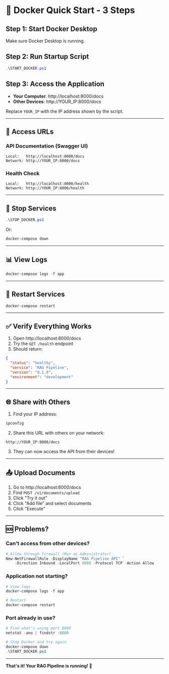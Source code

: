 # 🚀 Docker Quick Start - 3 Steps

## Step 1: Start Docker Desktop
Make sure Docker Desktop is running.

## Step 2: Run Startup Script
```powershell
.\START_DOCKER.ps1
```

## Step 3: Access the Application
- **Your Computer**: http://localhost:8000/docs
- **Other Devices**: http://YOUR_IP:8000/docs

Replace `YOUR_IP` with the IP address shown by the script.

---

## 📱 Access URLs

### API Documentation (Swagger UI)
```
Local:   http://localhost:8000/docs
Network: http://YOUR_IP:8000/docs
```

### Health Check
```
Local:   http://localhost:8000/health
Network: http://YOUR_IP:8000/health
```

---

## 🛑 Stop Services
```powershell
.\STOP_DOCKER.ps1
```

Or:
```powershell
docker-compose down
```

---

## 📊 View Logs
```powershell
docker-compose logs -f app
```

---

## 🔄 Restart Services
```powershell
docker-compose restart
```

---

## ✅ Verify Everything Works

1. Open http://localhost:8000/docs
2. Try the `GET /health` endpoint
3. Should return:
```json
{
  "status": "healthy",
  "service": "RAG Pipeline",
  "version": "0.1.0",
  "environment": "development"
}
```

---

## 🌐 Share with Others

1. Find your IP address:
```powershell
ipconfig
```

2. Share this URL with others on your network:
```
http://YOUR_IP:8000/docs
```

3. They can now access the API from their devices!

---

## 📤 Upload Documents

1. Go to http://localhost:8000/docs
2. Find `POST /v1/documents/upload`
3. Click "Try it out"
4. Click "Add file" and select documents
5. Click "Execute"

---

## 🆘 Problems?

### Can't access from other devices?
```powershell
# Allow through firewall (Run as Administrator)
New-NetFirewallRule -DisplayName "RAG Pipeline API" `
    -Direction Inbound -LocalPort 8000 -Protocol TCP -Action Allow
```

### Application not starting?
```powershell
# View logs
docker-compose logs -f app

# Restart
docker-compose restart
```

### Port already in use?
```powershell
# Find what's using port 8000
netstat -ano | findstr :8000

# Stop Docker and try again
docker-compose down
.\START_DOCKER.ps1
```

---

**That's it! Your RAG Pipeline is running! 🎉**

